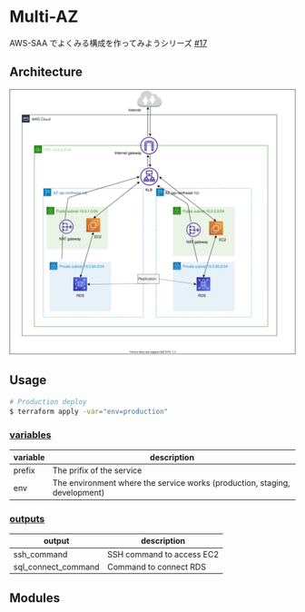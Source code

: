 # Multi-AZ

AWS-SAA でよくみる構成を作ってみようシリーズ [#17](https://github.com/kokoichi206/cloud-prac/issues/17)

## Architecture

![](./docs/architecture.svg)

## Usage

```sh
# Production deploy
$ terraform apply -var="env=production"
```

### [variables](./variables.tf)

| variable | description                                                                |
| -------- | -------------------------------------------------------------------------- |
| prefix   | The prifix of the service                                                  |
| env      | The environment where the service works (production, staging, development) |

### [outputs](./outputs.tf)

| output              | description               |
| ------------------- | ------------------------- |
| ssh_command         | SSH command to access EC2 |
| sql_connect_command | Command to connect RDS    |

## Modules
